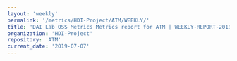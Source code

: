 ```yaml
---
layout: 'weekly'
permalink: '/metrics/HDI-Project/ATM/WEEKLY/'
title: 'DAI Lab OSS Metrics Metrics report for ATM | WEEKLY-REPORT-2019-07-07'
organization: 'HDI-Project'
repository: 'ATM'
current_date: '2019-07-07'
---
```

